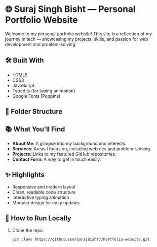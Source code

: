# 🌐 Suraj Singh Bisht — Personal Portfolio Website

Welcome to my personal portfolio website! This site is a reflection of my journey in tech — showcasing my projects, skills, and passion for web development and problem-solving.

## 🛠️ Built With
- HTML5
- CSS3
- JavaScript
- Typed.js (for typing animation)
- Google Fonts (Poppins)

## 📁 Folder Structure


## 📚 What You'll Find
- **About Me:** A glimpse into my background and interests.
- **Services:** Areas I focus on, including web dev and problem-solving.
- **Projects:** Links to my featured GitHub repositories.
- **Contact Form:** A way to get in touch easily.

## ✨ Highlights
- Responsive and modern layout
- Clean, readable code structure
- Interactive typing animation
- Modular design for easy updates

## 📌 How to Run Locally
1. Clone the repo:
   ```bash
   git clone https://github.com/SurajBisht7/Portfolio-website.git
